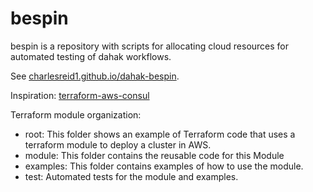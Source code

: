 # bespin 

bespin is a repository with 
scripts for allocating cloud resources
for automated testing of dahak workflows.

See [charlesreid1.github.io/dahak-bespin](https://charlesreid1.github.io/dahak-bespin).

Inspiration: [terraform-aws-consul](https://github.com/hashicorp/terraform-aws-consul)

Terraform module organization:

* root: This folder shows an example of Terraform code that uses a terraform module to deploy a cluster in AWS.
* module: This folder contains the reusable code for this Module
* examples: This folder contains examples of how to use the module.
* test: Automated tests for the module and examples.

